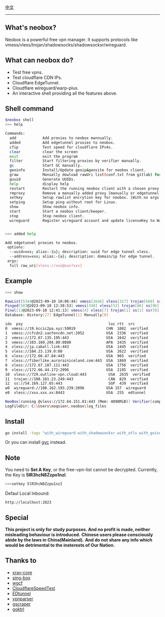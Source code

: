 [中文](https://github.com/moqsien/neobox/blob/main/docs/Readme_CN.md)

---------------------------

## What's neobox?

Neobox is a powerful free vpn manager.
It supports protocols like vmess/vless/trojan/shadowsocks/shadowsocksr/wireguard.

## What can neobox do?

- Test free vpns.
- Test cloudflare CDN IPs.
- Cloudflare EdgeTunnel.
- Cloudflare wireguard/warp-plus.
- An interactive shell providing all the features above.

## Shell command

```bash
$neobox shell
>>> help

Commands:
  add            Add proxies to neobox mannually.
  added          Add edgetunnel proxies to neobox.
  cfip           Test speed for cloudflare IPv4s.
  clear          clear the screen
  exit           exit the program
  filter         Start filtering proxies by verifier manually.
  gc             Start GC manually.
  geoinfo        Install/Update geoip&geosite for neobox client.
  graw           Manually dowload rawUri list(conf.txt from gitlab) for neobox client.
  guuid          Generate UUIDs.
  help           display help
  restart        Restart the running neobox client with a chosen proxy. [restart proxy_index]
  rmproxy        Remove a manually added proxy [manually or edgetunnel].
  setkey         Setup rawlist encrytion key for neobox. [With no args will set key to default value]
  setping        Setup ping without root for Linux.
  show           Show neobox info.
  start          Start a neobox client/keeper.
  stop           Stop neobox client.
  wireguard      Register wireguard account and update licenseKey to Warp+ [if a licenseKey is specified].


>>> added help

Add edgetunnel proxies to neobox.
 options:
  --uuid=xxx; alias:-{u}; description: uuid for edge tunnel vless.
  --address=xxx; alias:-{a}; description: domain/ip for edge tunnel.
 args:
  full raw_uri[vless://xxx@xxx?xxx]
```

## Example

```bash
>>> show

RawList[5344@2023-09-10 10:06:44] vmess[2646] vless[317] trojan[660] ss[1638] ssr[83]
Pinged[587@2023-09-10 12:38:53] vmess[348] vless[53] trojan[86] ss[96] ssr[4]
Final[13@2023-09-10 12:41:13] vmess[4] vless[7] trojan[1] ss[1] ssr[0]
Database: History[27] EdgeTunnel[1] Manually[0]

idx  pxy                                       loc rtt  src
0  vmess://19.kccic2pa.xyz:50019              CHN  1082  verified
1  vmess://cfcdn2.sanfencdn.net:2052          USA  2336  verified
2  vmess://172.67.135.195:443                 USA  1642  verified
3  vmess://103.160.204.80:8080                APA  2435  verified
4  vless://jp.caball.link:443                 USA  1445  verified
5  vless://104.23.139.0:80                    USA  2622  verified
6  vless://172.66.47.84:443                   USA  965  verified
7  vless://fiberlike.aurorainiceland.com:443  USA  1869  verified
8  vless://172.67.187.111:443                 USA  1756  verified
9  vless://172.66.44.172:2096                 USA  2185  verified
10  vless://729.outline-vpn.cloud:443          USA  2635  verified
11  trojan://108.181.23.249:443                CAN  829  verified
12  ss://54.169.127.65:443                     SGP  439  verified
w0  wireguard://108.162.193.239:2096          USA 157  wireguard
e0  vless://xxx.xxx.xx:8443                   USA  255  edtunnel

NeoBox[running @vless://172.64.151.81:443 (Mem: 4098MiB)] Verifier[completed] Keeper[running]
LogFileDir: C:\Users\moqsien\.neobox\log_files
```

## Install

```bash
go install -tags "with_wireguard with_shadowsocksr with_utls with_gvisor with_grpc with_ech with_dhcp" github.com/moqsien/neobox/example/neobox@latest
```

Or you can install [gvc](https://github.com/moqsien/gvc) instead.

## Note
You need to **Set A Key**, or the free-vpn-list cannot be decrypted.
Currently, the Key is **5lR3hcN8Zzpo1nzI**.
```bash
>>>setkey 5lR3hcN8Zzpo1nzI

```

Defaul Local Inbound: 
```text
http://localhost:2023
```

## Special
**This project is only for study purposes. And no profit is made, neither misleading behaviour is introduced.**
**Chinese users please consciously abide by the laws in China(Mainland).**
**And do not share any info which would be detrimental to the insterests of Our Nation.**


## Thanks to
- [xray-core](https://github.com/XTLS/Xray-core)
- [sing-box](https://github.com/SagerNet/sing-box)
- [wgcf](https://github.com/ViRb3/wgcf)
- [CloudflareSpeedTest](https://github.com/XIU2/CloudflareSpeedTest)
- [EDtunnel](https://github.com/3Kmfi6HP/EDtunnel)
- [vpnparser](https://github.com/moqsien/vpnparser)
- [gscraper](https://github.com/moqsien/gscraper)
- [goktrl](https://github.com/moqsien/goktrl)
